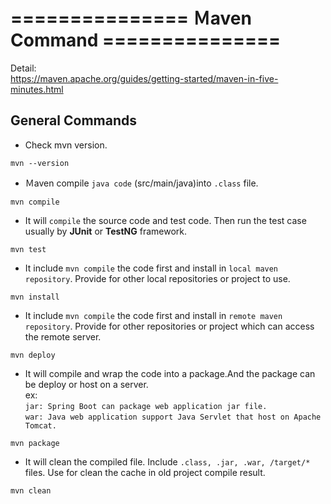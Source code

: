 # =============== Ｍaven Command ===============

Detail:  
https://maven.apache.org/guides/getting-started/maven-in-five-minutes.html

## General Commands

- Check mvn version.

```shell
mvn --version
```

- Ｍaven compile `java code` (src/main/java)into `.class` file.

```shell
mvn compile
```

- It will `compile` the source code and test code. Then run the test case usually by **JUnit** or **TestNG** framework.

```shell
mvn test
```

- It include `mvn compile` the code first and install in `local maven repository`. Provide for other local repositories or project to use.

```shell
mvn install
```

- It include `mvn compile` the code first and install in `remote maven repository`. Provide for other repositories or project which can access the remote server.

```shell
mvn deploy
```

- It will compile and wrap the code into a package.And the package can be deploy or host on a server.  
ex:   
`jar: Spring Boot can package web application jar file.`  
`war: Java web application support Java Servlet that host on Apache Tomcat.`  

```shell
mvn package
```

- It will clean the compiled file. Include `.class, .jar, .war, /target/*` files. Use for clean the cache in old project compile result.

```shell
mvn clean
```
